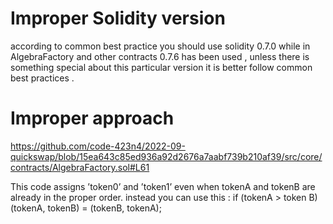 # Improper Solidity version

according to common best practice you should use solidity 0.7.0 while in AlgebraFactory and other contracts 0.7.6 has been used , unless there is something special about this particular version it is better follow common best practices .

# Improper approach

https://github.com/code-423n4/2022-09-quickswap/blob/15ea643c85ed936a92d2676a7aabf739b210af39/src/core/contracts/AlgebraFactory.sol#L61

This code assigns ’token0’ and ’token1’ even when tokenA and tokenB are already in the proper order.
instead you can use this : if (tokenA > token B) (tokenA, tokenB) = (tokenB, tokenA);
